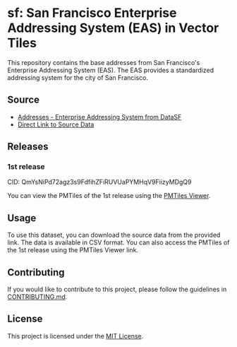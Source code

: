 # sf: San Francisco Enterprise Addressing System (EAS) in Vector Tiles

This repository contains the base addresses from San Francisco's Enterprise Addressing System (EAS). The EAS provides a standardized addressing system for the city of San Francisco.

## Source

- [Addresses - Enterprise Addressing System from DataSF](https://data.sfgov.org/Geographic-Locations-and-Boundaries/Addresses-Enterprise-Addressing-System/3mea-di5p)
- [Direct Link to Source Data](https://data.sfgov.org/api/views/3mea-di5p/rows.csv?date=20231114&accessType=DOWNLOAD)

## Releases

### 1st release

CID: QmYsNiPd72agz3s9FdfihZFiRUVUaPYMHqV9FiizyMDgQ9

You can view the PMTiles of the 1st release using the [PMTiles Viewer](https://protomaps.github.io/PMTiles/?url=https%3A%2F%2Fsmb.optgeo.org%2Fipfs%2FQmYsNiPd72agz3s9FdfihZFiRUVUaPYMHqV9FiizyMDgQ9#map=11.37/37.7688/-122.4424).

## Usage

To use this dataset, you can download the source data from the provided link. The data is available in CSV format. You can also access the PMTiles of the 1st release using the PMTiles Viewer link.

## Contributing

If you would like to contribute to this project, please follow the guidelines in [CONTRIBUTING.md](CONTRIBUTING.md).

## License

This project is licensed under the [MIT License](LICENSE).

